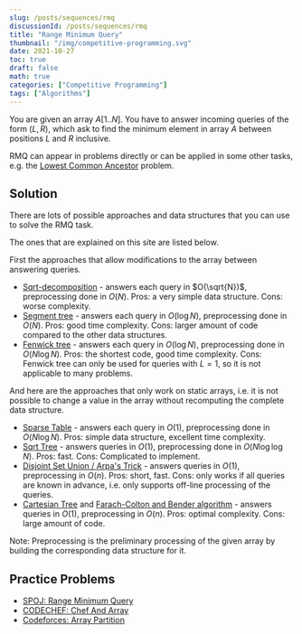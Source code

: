 ```yaml
---
slug: /posts/sequences/rmq
discussionId: /posts/sequences/rmq
title: "Range Minimum Query"
thumbnail: "/img/competitive-programming.svg"
date: 2021-10-27
toc: true
draft: false
math: true
categories: ["Competitive Programming"]
tags: ["Algorithms"]
---
```


You are given an array $A[1..N]$.
You have to answer incoming queries of the form $(L, R)$, which ask to find the minimum element in array $A$ between positions $L$ and $R$ inclusive.

RMQ can appear in problems directly or can be applied in some other tasks, e.g. the [Lowest Common Ancestor](./graph/lca.html) problem.

## Solution

There are lots of possible approaches and data structures that you can use to solve the RMQ task.

The ones that are explained on this site are listed below.

First the approaches that allow modifications to the array between answering queries.

- [Sqrt-decomposition](./data_structures/sqrt_decomposition.html) - answers each query in $O(\sqrt{N})$, preprocessing done in $O(N)$.
  Pros: a very simple data structure. Cons: worse complexity.
- [Segment tree](./data_structures/segment_tree.html) - answers each query in $O(\log N)$, preprocessing done in $O(N)$.
  Pros: good time complexity. Cons: larger amount of code compared to the other data structures.
- [Fenwick tree](./data_structures/fenwick.html) - answers each query in $O(\log N)$, preprocessing done in $O(N \log N)$.
  Pros: the shortest code, good time complexity. Cons: Fenwick tree can only be used for queries with $L = 1$, so it is not applicable to many problems.

And here are the approaches that only work on static arrays, i.e. it is not possible to change a value in the array without recomputing the complete data structure.

- [Sparse Table](./data_structures/sparse-table.html) - answers each query in $O(1)$, preprocessing done in $O(N \log N)$.
  Pros: simple data structure, excellent time complexity.
- [Sqrt Tree](./data_structures/sqrt-tree.html) - answers queries in $O(1)$, preprocessing done in $O(N \log \log N)$. Pros: fast. Cons: Complicated to implement.
- [Disjoint Set Union / Arpa's Trick](./data_structures/disjoint_set_union.html#arpa) - answers queries in $O(1)$, preprocessing in $O(n)$. Pros: short, fast. Cons: only works if all queries are known in advance, i.e. only supports off-line processing of the queries.
- [Cartesian Tree](./graph/rmq_linear.html) and [Farach-Colton and Bender algorithm](./graph/lca_farachcoltonbender.html) - answers queries in $O(1)$, preprocessing in $O(n)$. Pros: optimal complexity. Cons: large amount of code.

Note: Preprocessing is the preliminary processing of the given array by building the corresponding data structure for it.

## Practice Problems
- [SPOJ: Range Minimum Query](http://www.spoj.com/problems/RMQSQ/)
- [CODECHEF: Chef And Array](https://www.codechef.com/problems/FRMQ)
- [Codeforces:  Array Partition](https://codeforces.com/contest/1454/problem/F)
